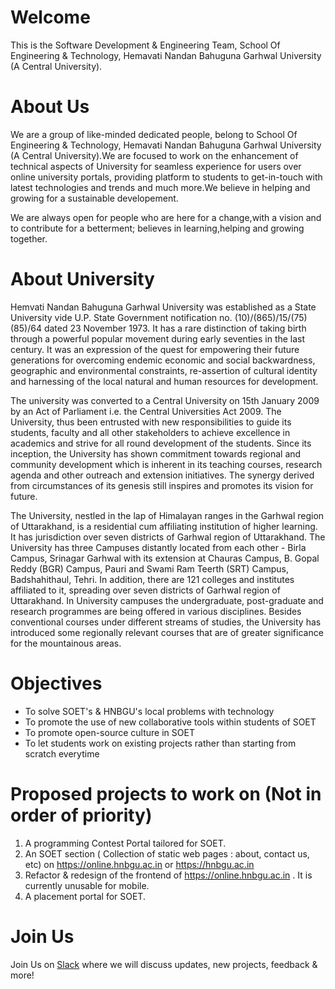 # Welcome
This is the Software Development & Engineering Team, School Of Engineering & Technology, Hemavati Nandan Bahuguna Garhwal University (A Central University).

# About Us
We are a group of like-minded dedicated people, belong to School Of Engineering & Technology, Hemavati Nandan Bahuguna Garhwal University (A Central University).We are focused to work on the enhancement of technical aspects of University for seamless experience for users over online university portals, providing platform to students to get-in-touch with latest technologies and trends and much more.We believe in helping and growing for a sustainable developement.

We are always open for people who are here for a change,with a vision and to contribute for a betterment; believes in learning,helping and growing together.

# About University
Hemvati Nandan Bahuguna Garhwal University was established as a State University vide U.P. State Government notification no. (10)/(865)/15/(75)(85)/64 dated 23 November 1973. It has a rare distinction of taking birth through a powerful popular movement during early seventies in the last century.  It was an expression of the quest for empowering their future generations for overcoming endemic economic and social backwardness, geographic and environmental constraints, re-assertion of cultural identity and harnessing of the local natural and human resources for development.

The university was converted to a Central University on 15th January 2009 by an Act of Parliament i.e. the Central Universities Act 2009. The University, thus been entrusted with new responsibilities to guide its students, faculty and all other stakeholders to achieve excellence in academics and strive for all round development of the students. Since its inception, the University has shown commitment towards regional and community development which is inherent in its teaching courses, research agenda and other outreach and extension initiatives. The synergy derived from circumstances of its genesis still inspires and promotes its vision for future.

The University, nestled in the lap of Himalayan ranges in the Garhwal region of Uttarakhand, is a residential cum affiliating institution of higher learning. It has jurisdiction over seven districts of Garhwal region of Uttarakhand. The University has three Campuses distantly located from each other - Birla Campus, Srinagar Garhwal with its extension at Chauras Campus, B. Gopal Reddy (BGR) Campus, Pauri and Swami Ram Teerth (SRT) Campus, Badshahithaul, Tehri. In addition, there are 121 colleges and institutes affiliated to it, spreading over seven districts of Garhwal region of Uttarakhand. In University campuses the undergraduate, post-graduate and research programmes are being offered in various disciplines. Besides conventional courses under different streams of studies, the University has introduced some regionally relevant courses that are of greater significance for the mountainous areas.

# Objectives
* To solve SOET's & HNBGU's local problems with technology
* To promote the use of new collaborative tools within students of SOET
* To promote open-source culture in SOET
* To let students work on existing projects rather than starting from scratch everytime

# Proposed projects to work on (Not in order of priority)
1. A programming Contest Portal tailored for SOET.
2. An SOET section ( Collection of static web pages : about, contact us, etc) on https://online.hnbgu.ac.in or https://hnbgu.ac.in
3. Refactor & redesign of the frontend of https://online.hnbgu.ac.in . It is currently unusable for mobile.
4. A placement portal for SOET.

# Join Us
Join Us on [Slack](https://join.slack.com/t/softwaredevte-hcy9017/shared_invite/zt-huoabhqs-07lskm~6GBdYnllh7gmM4g) where we will discuss updates, new projects, feedback & more!
